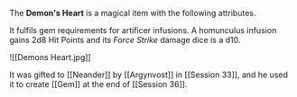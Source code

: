 The **Demon's Heart** is a magical item with the following attributes.

It fulfils gem requirements for artificer infusions.
A homunculus infusion gains 2d8 Hit Points and its *Force Strike* damage dice is a d10.

![[Demons Heart.jpg]]

It was gifted to [[Neander]] by [[Argynvost]] in [[Session 33]], and he used it to create [[Gem]] at the end of [[Session 36]].
